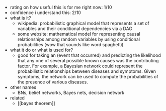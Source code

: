   * rating on how useful this is for me right now: 1/10
  * confidence i understand this: 2/10
  * what is it?
    * wikipedia: probabilistic graphical model that represents a set of variables and their conditional dependencies via a DAG
    * some website: mathematical model for representing causal relationships among random variables by using conditional probabilities (wow that sounds like word spaghetti)
  * what it do or what is used for?
    * good for taking an (event that occurred) and predicting the likelihood that any one of several possible known causes was the contributing factor. For example, a Bayesian network could represent the probabilistic relationships between diseases and symptoms. Given symptoms, the network can be used to compute the probabilities of the presence of various diseases.
  * other names
    * BNs, belief networks, Bayes nets, decision network
  * related
    * [[bayes theorem]]
